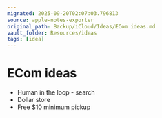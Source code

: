 ```yaml
---
migrated: 2025-09-20T02:07:03.796813
source: apple-notes-exporter
original_path: Backup/iCloud/Ideas/ECom ideas.md
vault_folder: Resources/ideas
tags: [idea]
---
```

# ECom ideas

- Human in the loop - search
- Dollar store
- Free $10 minimum pickup 

